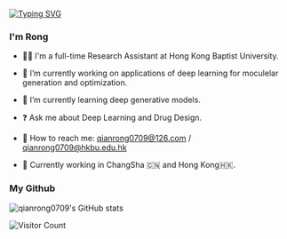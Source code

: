 [![Typing SVG](https://readme-typing-svg.herokuapp.com?color=%2336BCF7&lines=Hi%2C+I+am+Rong+Qian)](https://git.io/typing-svg)
<!-- https://readme-typing-svg.herokuapp.com/demo/ -->

 


### I'm Rong  
- 👨‍💻 I'm a full-time Research Assistant at Hong Kong Baptist University.


- 🔭 I’m currently working on applications of deep learning for moculelar generation and optimization.  
  

- 🌱 I’m currently learning deep generative models.  
  

- ❓ Ask me about Deep Learning and Drug Design.  
  

- 📧 How to reach me: qianrong0709@126.com / qianrong0709@hkbu.edu.hk
  

- 💼 Currently working in ChangSha 🇨🇳 and Hong Kong🇭🇰.  
  


### My Github  

![qianrong0709's GitHub stats](https://github-readme-stats.vercel.app/api?username=qianrong0709&show_icons=true&theme=tokyonight)

![Visitor Count](https://profile-counter.glitch.me/qianrong0709/count.svg)







